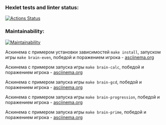 ### Hexlet tests and linter status:

[![Actions Status](https://github.com/Olia-tsk/php-project-45/actions/workflows/hexlet-check.yml/badge.svg)](https://github.com/Olia-tsk/php-project-45/actions)

### Maintainability:

[![Maintainability](https://api.codeclimate.com/v1/badges/60fc6124972cce06bfac/maintainability)](https://codeclimate.com/github/Olia-tsk/php-project-45/maintainability)

Аскинема с примером установки зависимостей `make install`, запуском игры `make brain-even`, победой и поражением игрока - [asciinema.org](https://asciinema.org/a/J9Xo6fx7Pp0pgqTkIjZuci6JN)

Аскинема с примером запуска игры `make brain-calc`, победой и поражением игрока - [asciinema.org](https://asciinema.org/a/mOmCeNZuSIsQKNefipCscJ0i8)

Аскинема с примером запуска игры `make brain-gcd`, победой и поражением игрока - [asciinema.org](https://asciinema.org/a/F32gDTwTsuH5h9fM4ncHvlwJf)

Аскинема с примером запуска игры `make brain-progression`, победой и поражением игрока - [asciinema.org](https://asciinema.org/a/zKo4OGo02RZoR0XI2v6dppGja)

Аскинема с примером запуска игры `make brain-prime`, победой и поражением игрока - [asciinema.org](https://asciinema.org/a/bZEiURUamLmQ7MQrbJibKcC7g)
